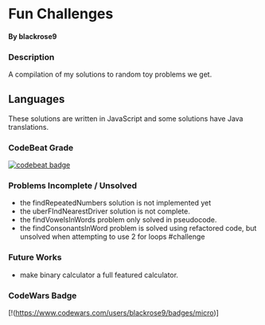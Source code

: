 # Fun Challenges
#### By blackrose9

### Description
A compilation of my solutions to random toy problems we get.

## Languages
These solutions are written in JavaScript and some solutions have Java translations.

### CodeBeat Grade
[![codebeat badge](https://codebeat.co/badges/d4640f9c-5ed1-4ba3-8b89-c54b30b7189d)](https://codebeat.co/projects/github-com-blackrose9-friendly-challenges-master)

### Problems Incomplete / Unsolved
* the findRepeatedNumbers solution is not implemented yet
* the uberFIndNearestDriver solution is not complete.
* the findVowelsInWords problem only solved in pseudocode.
* the findConsonantsInWord problem is solved using refactored code, but unsolved when attempting to use 2 for loops #challenge

### Future Works
* make binary calculator a full featured calculator.

### CodeWars Badge
[!(https://www.codewars.com/users/blackrose9/badges/micro)]
